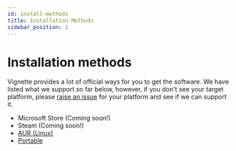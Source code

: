 ```yaml
---
id: install-methods
title: Installation Methods
sidebar_position: 2
---
```


# Installation methods

Vignette provides a lot of official ways for you to get the software. We have listed what we support so far below, however, if you don't see your
target platform, please [raise an issue](https://github.com/vignetteapp/vignette/issues/new) for your platform and see if we can support it.

- Microsoft Store (Coming soon!)
- Steam (Coming soon!)
- [AUR (Linux)](install-aur.md)
- [Portable](install-portable.md)
